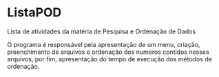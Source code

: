 # ListaPOD

<p>Lista de atividades da matéria de Pesquisa e Ordenação de Dados</p>

O programa é responsável pela apresentação de um menu, criação, preenchimento de arquivos e ordenação dos numeros contidos nesses arquivos, por fim, apresentação do tempo de execução dos métodos de ordenação.
